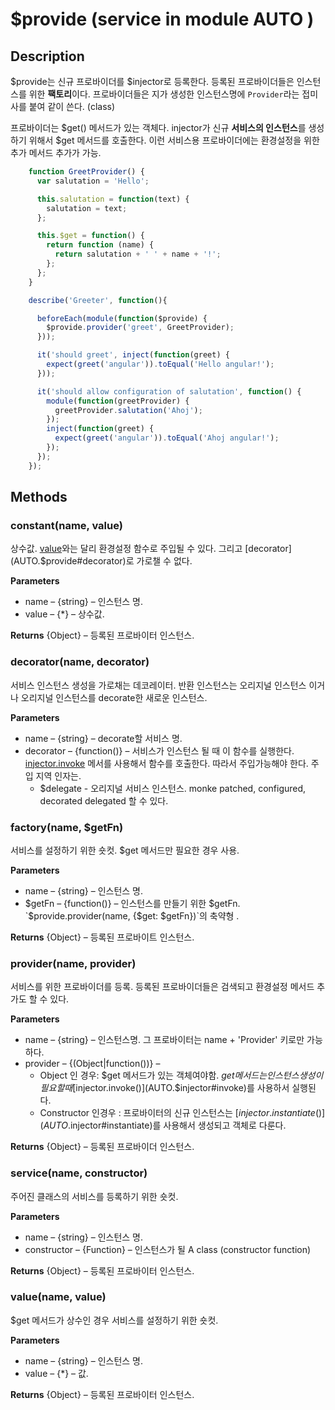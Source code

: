 # \$provide (service in module AUTO )

## Description
\$provide는 신규 프로바이더를 \$injector로 등록한다. 등록된 프로바이더들은 인스턴스를 위한 **팩토리**이다. 프로바이더들은 지가 생성한 인스턴스명에 `Provider`라는 접미사를 붙여 같이 쓴다. (class)

프로바이더는 \$get() 메서드가 있는 객체다. injector가 신규 **서비스의 인스턴스**를 생성하기 위해서 \$get 메서드를 호출한다. 이런 서비스용 프로바이더에는 환경설정을 위한 추가 메서드 추가가 가능.

```js
    function GreetProvider() {
      var salutation = 'Hello';

      this.salutation = function(text) {
        salutation = text;
      };

      this.$get = function() {
        return function (name) {
          return salutation + ' ' + name + '!';
        };
      };
    }

    describe('Greeter', function(){

      beforeEach(module(function($provide) {
        $provide.provider('greet', GreetProvider);
      }));

      it('should greet', inject(function(greet) {
        expect(greet('angular')).toEqual('Hello angular!');
      }));

      it('should allow configuration of salutation', function() {
        module(function(greetProvider) {
          greetProvider.salutation('Ahoj');
        });
        inject(function(greet) {
          expect(greet('angular')).toEqual('Ahoj angular!');
        });
      });
    });
```

## Methods

### constant(name, value)
상수값. [value](AUTO.$provide#value)와는 달리 환경설정 함수로 주입될 수 있다. 그리고 [decorator](AUTO.$provide#decorator)로 가로챌 수 없다.

**Parameters**
* name – {string} – 인스턴스 명.
* value – {*} – 상수값.

**Returns**
{Object} – 등록된 프로바이터 인스턴스.

### decorator(name, decorator)
서비스 인스턴스 생성을 가로채는 데코레이터. 반환 인스턴스는 오리지널 인스턴스 이거나 오리지널 인스턴스를 decorate한 새로운 인스턴스.

**Parameters**
* name – {string} – decorate할 서비스 명.
* decorator – {function()} – 서비스가 인스턴스 될 때 이 함수를 실행한다. [injector.invoke]() 메서를 사용해서 함수를 호출한다. 따라서 주입가능해야 한다. 주입 지역 인자는.
  * $delegate - 오리지널 서비스 인스턴스. monke patched, configured, decorated delegated 할 수 있다.

### factory(name, \$getFn)
서비스를 설정하기 위한 숏컷. \$get 메서드만 필요한 경우 사용.

**Parameters**
* name – {string} – 인스턴스 명.
* $getFn – {function()} – 인스턴스를 만들기 위한 $getFn. `$provide.provider(name, {$get: $getFn})`의 축약형 .

**Returns**
{Object} – 등록된 프로바이트 인스턴스.

### provider(name, provider)
서비스를 위한 프로바이더를 등록. 등록된 프로바이더들은 검색되고 환경설정 메서드 추가도 할 수 있다.

**Parameters**
* name – {string} –  인스턴스명. 그 프로바이터는 name + 'Provider' 키로만 가능하다.
* provider – {(Object|function())} –
  * Object 인 경우: $get 메서드가 있는 객체여야함. $get 메서드는 인스턴스 생성이 필요할 때 [$injector.invoke()](AUTO.$injector#invoke)를 사용하서 실행된다.
  * Constructor 인경우 : 프로바이터의 신규 인스턴스는 [$injector.instantiate()](AUTO.$injector#instantiate)를 사용해서 생성되고 객체로 다룬다.

**Returns**
{Object} – 등록된 프로바이더 인스턴스.

### service(name, constructor)
주어진 클래스의 서비스를 등록하기 위한 숏컷.

**Parameters**
* name – {string} – 인스턴스 명.
* constructor – {Function} – 인스턴스가 될 A class (constructor function)

**Returns**
{Object} – 등록된 프로바이터 인스턴스.


### value(name, value)
\$get 메서드가 상수인 경우 서비스를 설정하기 위한 숏컷.

**Parameters**
* name – {string} – 인스턴스 명.
* value – {*} – 값.

**Returns**
{Object} – 등록된 프로바이터 인스턴스.
